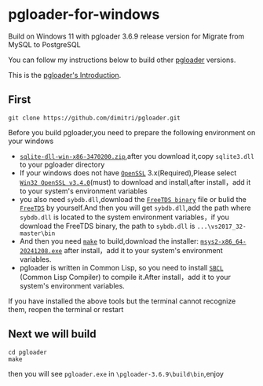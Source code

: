 # pgloader-for-windows
Build on Windows 11 with pgloader 3.6.9 release version for Migrate from MySQL to PostgreSQL

You can follow my instructions below to build other [pgloader](https://github.com/dimitri/pgloader/releases) versions.

This is the [pgloader's Introduction](https://pgloader.io/).

## First
```
git clone https://github.com/dimitri/pgloader.git
```

Before you build pgloader,you need to prepare the following environment on your windows
- [`sqlite-dll-win-x86-3470200.zip`](https://www.sqlite.org/download.html),after you download it,copy `sqlite3.dll` to your pgloader directory
- If your windows does not have [`OpenSSL`](https://slproweb.com/products/Win32OpenSSL.html) 3.x(Required),Please select [`Win32 OpenSSL v3.4.0`](https://slproweb.com/download/Win32OpenSSL_Light-3_4_0.msi)(must) to download and install,after install，add it to your system's environment variables
- you also need `sybdb.dll`,download the [`FreeTDS binary`](https://appveyor-artifacts-enam.7b474ce6bd9813bd1e711f7cdc19151f.r2.cloudflarestorage.com/freetds-24821/freetds/3203/pjr92uw497iu2go1/vs2017_32-master.zip?X-Amz-Expires=300&X-Amz-Algorithm=AWS4-HMAC-SHA256&X-Amz-Credential=23e97e8f2c472db9a7966a0f1cd5e0c6/20241219/us-east-1/s3/aws4_request&X-Amz-Date=20241219T123943Z&X-Amz-SignedHeaders=host&X-Amz-Signature=5d96f4de16e5852d5444e83e238751c79bdb3b9e3f8fadb9c908de4c953a97ae) file or bulid the [`FreeTDS`](https://www.freetds.org/docs.html) by yourself.And then you will get `sybdb.dll`,add the path where `sybdb.dll` is located to the system environment variables，if you download the FreeTDS binary, the path to `sybdb.dll` is `...\vs2017_32-master\bin`
- And then you need [`make`](https://www.msys2.org/) to build,download the installer: [`msys2-x86_64-20241208.exe`](https://objects.githubusercontent.com/github-production-release-asset-2e65be/80988227/cedfe079-9fca-44f4-b2bf-021f8f8107e2?X-Amz-Algorithm=AWS4-HMAC-SHA256&X-Amz-Credential=releaseassetproduction%2F20241219%2Fus-east-1%2Fs3%2Faws4_request&X-Amz-Date=20241219T133256Z&X-Amz-Expires=300&X-Amz-Signature=466675e3f5b5aef1a54d3de0ad9ed231148cea1c0b1ec04d075be51336deae68&X-Amz-SignedHeaders=host&response-content-disposition=attachment%3B%20filename%3Dmsys2-x86_64-20241208.exe&response-content-type=application%2Foctet-stream) after install，add it to your system's environment variables.
- pgloader is written in Common Lisp, so you need to install [`SBCL`](https://cyfuture.dl.sourceforge.net/project/sbcl/sbcl/2.3.2/sbcl-2.3.2-x86-windows-binary.msi?viasf=1) (Common Lisp Compiler) to compile it.After install，add it to your system's environment variables.

If you have installed the above tools but the terminal cannot recognize them, reopen the terminal or restart

## Next we will build
  ```
  cd pgloader
  make
  ```
then you will see `pgloader.exe` in `\pgloader-3.6.9\build\bin`,enjoy
